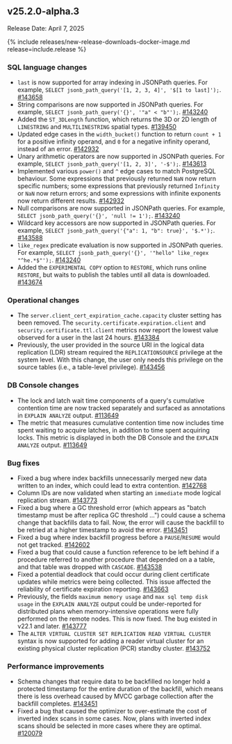 ## v25.2.0-alpha.3

Release Date: April 7, 2025

{% include releases/new-release-downloads-docker-image.md release=include.release %}

<h3 id="v25-2-0-alpha-3-sql-language-changes">SQL language changes</h3>

- `last` is now supported for array indexing in JSONPath queries. For example, `SELECT jsonb_path_query('[1, 2, 3, 4]', '$[1 to last]');`.
 [#143658][#143658]
- String comparisons are now supported in JSONPath queries. For example, `SELECT jsonb_path_query('{}', '"a" < "b"');`.
 [#143240][#143240]
- Added the `ST_3DLength` function, which returns the 3D or 2D length of `LINESTRING` and `MULTILINESTRING` spatial types.
 [#139450][#139450]
- Updated edge cases in the `width_bucket()` function to return `count + 1` for a positive infinity operand, and `0` for a negative infinity operand, instead of an error.
 [#142932][#142932]
- Unary arithmetic operators are now supported in JSONPath queries. For example, `SELECT jsonb_path_query('[1, 2, 3]', '-$');`.
 [#143613][#143613]
- Implemented various `power()` and `^` edge cases to match PostgreSQL behaviour. Some expressions that previously returned `NaN` now return specific numbers; some expressions that previously returned `Infinity` or `NaN` now return errors; and some expressions with infinite exponents now return different results.
 [#142932][#142932]
- Null comparisons are now supported in JSONPath queries. For example, `SELECT jsonb_path_query('{}', 'null != 1');`.
 [#143240][#143240]
- Wildcard key accessors are now supported in JSONPath queries. For example, `SELECT jsonb_path_query('{"a": 1, "b": true}', '$.*');`.
 [#143588][#143588]
- `like_regex` predicate evaluation is now supported in JSONPath queries. For example, `SELECT jsonb_path_query('{}', '"hello" like_regex "^he.*$"');`.
 [#143240][#143240]
- Added the `EXPERIMENTAL COPY` option to `RESTORE`, which runs online `RESTORE`, but waits to publish the tables until all data is downloaded.
 [#143674][#143674]

<h3 id="v25-2-0-alpha-3-operational-changes">Operational changes</h3>

- The `server.client_cert_expiration_cache.capacity` cluster setting has been removed. The `security.certificate.expiration.client` and `security.certificate.ttl.client` metrics now report the lowest value observed for a user in the last 24 hours.
 [#143384][#143384]
- Previously, the user provided in the source URI in the logical data replication (LDR) stream required the `REPLICATIONSOURCE` privilege at the system level. With this change, the user only needs this privilege on the source tables (i.e., a table-level privilege).
 [#143456][#143456]

<h3 id="v25-2-0-alpha-3-db-console-changes">DB Console changes</h3>

- The lock and latch wait time components of a query's cumulative contention time are now tracked separately and surfaced as annotations in `EXPLAIN ANALYZE` output.
 [#113649][#113649]
- The metric that measures cumulative contention time now includes time spent waiting to acquire latches, in addition to time spent acquiring locks. This metric is displayed in both the DB Console and the `EXPLAIN ANALYZE` output.
 [#113649][#113649]

<h3 id="v25-2-0-alpha-3-bug-fixes">Bug fixes</h3>

- Fixed a bug where index backfills unnecessarily merged new data written to an index, which could lead to extra contention.
 [#142768][#142768]
- Column IDs are now validated when starting an `immediate` mode logical replication stream. [#143773][#143773]
- Fixed a bug where a GC threshold error (which appears as "batch timestamp must be after replica GC threshold ...") could cause a schema change that backfills data to fail. Now, the error will cause the backfill to be retried at a higher timestamp to avoid the error.
 [#143451][#143451]
- Fixed a bug where index backfill progress before a `PAUSE`/`RESUME` would not get tracked.
 [#142602][#142602]
- Fixed a bug that could cause a function reference to be left behind if a procedure referred to another procedure that depended on a a table, and that table was dropped with `CASCADE`.
 [#143538][#143538]
- Fixed a potential deadlock that could occur during client certificate updates while metrics were being collected. This issue affected the reliability of certificate expiration reporting.
 [#143663][#143663]
- Previously, the fields `maximum memory usage` and `max sql temp disk usage` in the `EXPLAIN ANALYZE` output could be under-reported for distributed plans when memory-intensive operations were fully performed on the remote nodes. This is now fixed. The bug existed in v22.1 and later.
 [#143777][#143777]
- The `ALTER VIRTUAL CLUSTER SET REPLICATION READ VIRTUAL CLUSTER` syntax is now supported for adding a reader virtual cluster for an existing physical cluster replication (PCR) standby cluster.
 [#143752][#143752]

<h3 id="v25-2-0-alpha-3-performance-improvements">Performance improvements</h3>

- Schema changes that require data to be backfilled no longer hold a protected timestamp for the entire duration of the backfill, which means there is less overhead caused by MVCC garbage collection after the backfill completes.
 [#143451][#143451]
- Fixed a bug that caused the optimizer to over-estimate the cost of inverted index scans in some cases. Now, plans with inverted index scans should be selected in more cases where they are optimal.
 [#120079][#120079]

[#143588]: https://github.com/cockroachdb/cockroach/pull/143588
[#143384]: https://github.com/cockroachdb/cockroach/pull/143384
[#143451]: https://github.com/cockroachdb/cockroach/pull/143451
[#120079]: https://github.com/cockroachdb/cockroach/pull/120079
[#143613]: https://github.com/cockroachdb/cockroach/pull/143613
[#142768]: https://github.com/cockroachdb/cockroach/pull/142768
[#143773]: https://github.com/cockroachdb/cockroach/pull/143773
[#143538]: https://github.com/cockroachdb/cockroach/pull/143538
[#143752]: https://github.com/cockroachdb/cockroach/pull/143752
[#143674]: https://github.com/cockroachdb/cockroach/pull/143674
[#143240]: https://github.com/cockroachdb/cockroach/pull/143240
[#142602]: https://github.com/cockroachdb/cockroach/pull/142602
[#143663]: https://github.com/cockroachdb/cockroach/pull/143663
[#143777]: https://github.com/cockroachdb/cockroach/pull/143777
[#143658]: https://github.com/cockroachdb/cockroach/pull/143658
[#139450]: https://github.com/cockroachdb/cockroach/pull/139450
[#142932]: https://github.com/cockroachdb/cockroach/pull/142932
[#143456]: https://github.com/cockroachdb/cockroach/pull/143456
[#113649]: https://github.com/cockroachdb/cockroach/pull/113649
